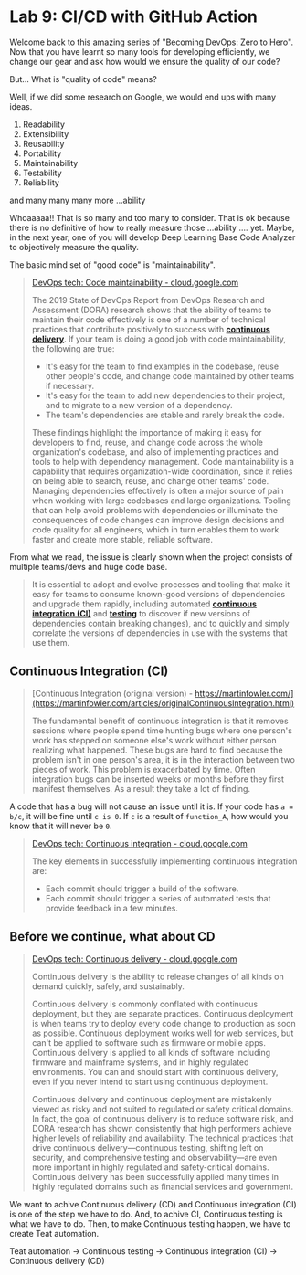 # Lab 9: CI/CD with GitHub Action

Welcome back to this amazing series of "Becoming DevOps: Zero to Hero". Now that you have learnt so many tools for developing efficiently, we change our gear and ask how would we ensure the quality of our code?

But... What is "quality of code" means?

Well, if we did some research on Google, we would end ups with many ideas.

1. Readability
2. Extensibility
3. Reusability
4. Portability
5. Maintainability
6. Testability
7. Reliability

and many many many more ...ability

Whoaaaaa!! That is so many and too many to consider. That is ok because there is no definitive of how to really measure those ...ability .... yet. Maybe, in the next year, one of you will develop Deep Learning Base Code Analyzer to objectively measure the quality.

The basic mind set of "good code" is "maintainability".

> [DevOps tech: Code maintainability - cloud.google.com](https://cloud.google.com/architecture/devops/devops-tech-code-maintainability#:~:text=Code%20maintainability%20is%20a%20capability,large%20codebases%20and%20large%20organizations.)
> 
> The 2019 State of DevOps Report from DevOps Research and Assessment (DORA) research shows that the ability of teams to maintain their code effectively is one of a number of technical practices that contribute positively to success with **[continuous delivery](https://cloud.google.com/architecture/devops/devops-tech-continuous-delivery)**.
> If your team is doing a good job with code maintainability, the following are true:
> - It's easy for the team to find examples in the codebase, reuse other people's code, and change code maintained by other teams if necessary.
> - It's easy for the team to add new dependencies to their project, and to migrate to a new version of a dependency.
> - The team's dependencies are stable and rarely break the code.
> 
> These findings highlight the importance of making it easy for developers to find, reuse, and change code across the whole organization's codebase, and also of implementing practices and tools to help with dependency management.
> Code maintainability is a capability that requires organization-wide coordination, since it relies on being able to search, reuse, and change other teams' code. Managing dependencies effectively is often a major source of pain when working with large codebases and large organizations. Tooling that can help avoid problems with dependencies or illuminate the consequences of code changes can improve design decisions and code quality for all engineers, which in turn enables them to work faster and create more stable, reliable software.

From what we read, the issue is clearly shown when the project consists of multiple teams/devs and huge code base. 

> It is essential to adopt and evolve processes and tooling that make it easy for teams to consume known-good versions of dependencies and upgrade them rapidly, including automated **[continuous integration (CI)](https://cloud.google.com/architecture/devops/devops-tech-continuous-integration)** and **[testing](https://cloud.google.com/architecture/devops/devops-tech-test-automation)** to discover if new versions of dependencies contain breaking changes), and to quickly and simply correlate the versions of dependencies in use with the systems that use them.

## Continuous Integration (CI)

> [Continuous Integration (original version) - https://martinfowler.com/](https://martinfowler.com/articles/originalContinuousIntegration.html)
>
> The fundamental benefit of continuous integration is that it removes sessions where people spend time hunting bugs where one person's work has stepped on someone else's work without either person realizing what happened. These bugs are hard to find because the problem isn't in one person's area, it is in the interaction between two pieces of work. This problem is exacerbated by time. Often integration bugs can be inserted weeks or months before they first manifest themselves. As a result they take a lot of finding.

A code that has a bug will not cause an issue until it is. If your code has `a = b/c`, it will be fine until `c is 0`. If `c` is a result of `function_A`, how would you know that it will never be `0`.

> [DevOps tech: Continuous integration - cloud.google.com](https://cloud.google.com/architecture/devops/devops-tech-continuous-integration)
>
> The key elements in successfully implementing continuous integration are:
> 
> - Each commit should trigger a build of the software.
> - Each commit should trigger a series of automated tests that provide feedback in a few minutes.

## Before we continue, what about CD

> [DevOps tech: Continuous delivery - cloud.google.com](https://cloud.google.com/architecture/devops/devops-tech-continuous-delivery)
>
> Continuous delivery is the ability to release changes of all kinds on demand quickly, safely, and sustainably.
>
> Continuous delivery is commonly conflated with continuous deployment, but they are separate practices. Continuous deployment is when teams try to deploy every code change to production as soon as possible. Continuous deployment works well for web services, but can't be applied to software such as firmware or mobile apps. Continuous delivery is applied to all kinds of software including firmware and mainframe systems, and in highly regulated environments. You can and should start with continuous delivery, even if you never intend to start using continuous deployment.
> 
> Continuous delivery and continuous deployment are mistakenly viewed as risky and not suited to regulated or safety critical domains. In fact, the goal of continuous delivery is to reduce software risk, and DORA research has shown consistently that high performers achieve higher levels of reliability and availability. The technical practices that drive continuous delivery—continuous testing, shifting left on security, and comprehensive testing and observability—are even more important in highly regulated and safety-critical domains. Continuous delivery has been successfully applied many times in highly regulated domains such as financial services and government.

We want to achive Continuous delivery (CD) and Continuous integration (CI) is one of the step we have to do. And, to achive CI, Continuous testing is what we have to do. Then, to make Continuous testing happen, we have to create Teat automation.

Teat automation -> Continuous testing -> Continuous integration (CI) -> Continuous delivery (CD) 